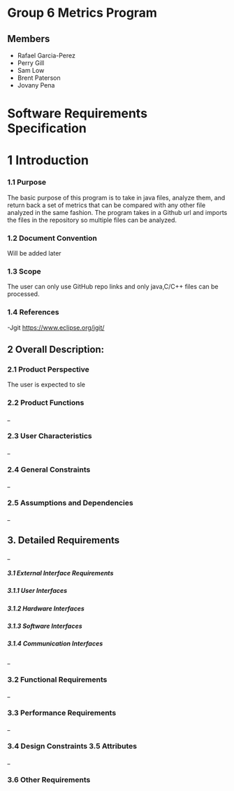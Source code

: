 # Group 6 Metrics Program

## Members
- Rafael Garcia-Perez
- Perry Gill
- Sam Low
- Brent Paterson
- Jovany Pena

# Software Requirements Specification
# 1 Introduction
### 1.1 Purpose
The basic purpose of this program is to take in java files, analyze them, and return back a set of metrics that can be compared with any other file analyzed in the same fashion. The program takes in a Github url and imports the files in the repository so multiple files can be analyzed.
### 1.2 Document Convention
Will be added later
### 1.3 Scope
The user can only use GitHub repo links and only java,C/C++ files can be processed.
### 1.4 References
-Jgit https://www.eclipse.org/jgit/

## 2 Overall Description:
### 2.1  Product Perspective
  The user is expected to sle
### 2.2 Product Functions
_
### 2.3 User Characteristics
_
### 2.4 General Constraints
_
### 2.5 Assumptions and Dependencies
_
## 3. Detailed Requirements
_
#####     3.1 External Interface Requirements
#####     3.1.1 User Interfaces
#####   3.1.2 Hardware Interfaces
#####       3.1.3 Software Interfaces
#####    3.1.4 Communication Interfaces
_
### 3.2 Functional Requirements
_
### 3.3 Performance Requirements
_
### 3.4 Design Constraints 3.5 Attributes
_
### 3.6 Other Requirements